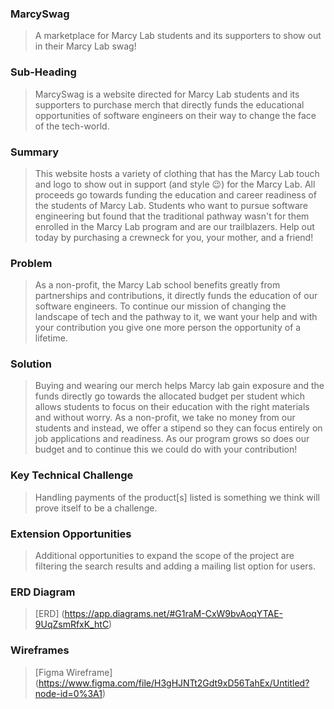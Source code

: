 ### MarcySwag 
> A marketplace for Marcy Lab students and its supporters to show out in their Marcy Lab swag!

### Sub-Heading 
> MarcySwag is a website directed for Marcy Lab students and its supporters to purchase merch that directly funds the educational opportunities of software engineers on their way to change the face of the tech-world.

### Summary 
> This website hosts a variety of clothing that has the Marcy Lab touch and logo to show out in support (and style :wink:) for the Marcy Lab. All proceeds go towards funding the education and career readiness of the students of Marcy Lab. Students who want to pursue software engineering but found that the traditional pathway wasn't for them enrolled in the Marcy Lab program and are our trailblazers. Help out today by purchasing a crewneck for you, your mother, and a friend! 

### Problem 
> As a non-profit, the Marcy Lab school benefits greatly from partnerships and contributions, it directly funds the education of our software engineers. To continue our mission of changing the landscape of tech and the pathway to it, we want your help and with your contribution you give one more person the opportunity of a lifetime.

### Solution
> Buying and wearing our merch helps Marcy lab gain exposure and the funds directly go towards the allocated budget per student which allows students to focus on their education with the right materials and without worry. As a non-profit, we take no money from our students and instead, we offer a stipend so they can focus entirely on job applications and readiness. As our program grows so does our budget and to continue this we could do with your contribution!

### Key Technical Challenge 
> Handling payments of the product[s] listed is something we think will prove itself to be a challenge.

### Extension Opportunities 
> Additional opportunities to expand the scope of the project are filtering the search results and adding a mailing list option for users. 

### ERD Diagram 
> [ERD] (https://app.diagrams.net/#G1raM-CxW9bvAoqYTAE-9UqZsmRfxK_htC)

### Wireframes 
> [Figma Wireframe] (https://www.figma.com/file/H3gHJNTt2Gdt9xD56TahEx/Untitled?node-id=0%3A1)
